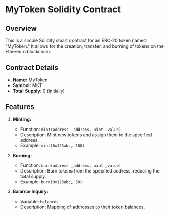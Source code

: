 # MyToken Solidity Contract

## Overview

This is a simple Solidity smart contract for an ERC-20 token named "MyToken." It allows for the creation, transfer, and burning of tokens on the Ethereum blockchain.

## Contract Details

- **Name:** MyToken
- **Symbol:** MKT
- **Total Supply:** 0 (initially)

## Features

1. **Minting:**
   - Function: `mint(address _address, uint _value)`
   - Description: Mint new tokens and assign them to the specified address.
   - Example: `mint(0x123abc, 100)`

2. **Burning:**
   - Function: `burn(address _address, uint _value)`
   - Description: Burn tokens from the specified address, reducing the total supply.
   - Example: `burn(0x123abc, 50)`

3. **Balance Inquiry:**
   - Variable: `balances`
   - Description: Mapping of addresses to their token balances.


